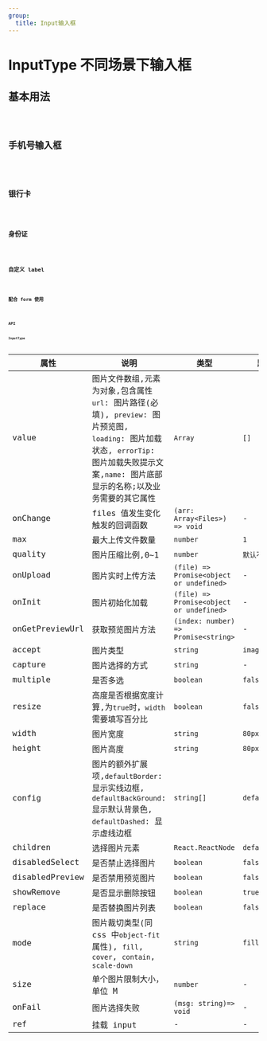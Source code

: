 ```yaml
---
group:
  title: Input输入框
---
```


# InputType 不同场景下输入框

## 基本用法

<code src="./demo/base">

## 手机号输入框

<code src="./demo/phone">

## 银行卡

<code src="./demo/bank">

## 身份证

<code src="./demo/ic">

## 自定义 label

<code src="./demo/customLabel">

## 配合 form 使用

<code src="./demo/form">

## API

### InputType

| 属性            | 说明                                                                                                                                                                                       | 类型                                     | 默认值          |
| --------------- | ------------------------------------------------------------------------------------------------------------------------------------------------------------------------------------------ | ---------------------------------------- | --------------- |
| value           | 图片文件数组,元素为对象,包含属性 `url`: 图片路径(必填), `preview`: 图片预览图, `loading`: 图片加载状态, `errorTip`: 图片加载失败提示文案,`name`: 图片底部显示的名称;以及业务需要的其它属性 | `Array`                                  | `[]`            |
| onChange        | files 值发生变化触发的回调函数                                                                                                                                                             | `(arr: Array<Files>) => void`            | -               |
| max             | 最大上传文件数量                                                                                                                                                                           | `number`                                 | `1`             |
| quality         | 图片压缩比例,0~1                                                                                                                                                                           | `number`                                 | `默认不压缩`    |
| onUpload        | 图片实时上传方法                                                                                                                                                                           | `(file) => Promise<object or undefined>` | -               |
| onInit          | 图片初始化加载                                                                                                                                                                             | `(file) => Promise<object or undefined>` | -               |
| onGetPreviewUrl | 获取预览图片方法                                                                                                                                                                           | `(index: number) => Promise<string>`     | -               |
| accept          | 图片类型                                                                                                                                                                                   | `string`                                 | `image/*`       |
| capture         | 图片选择的方式                                                                                                                                                                             | `string`                                 | -               |
| multiple        | 是否多选                                                                                                                                                                                   | `boolean`                                | `false`         |
| resize          | 高度是否根据宽度计算,为`true`时，`width`需要填写百分比                                                                                                                                     | `boolean`                                | `false`         |
| width           | 图片宽度                                                                                                                                                                                   | `string`                                 | `80px`          |
| height          | 图片高度                                                                                                                                                                                   | `string`                                 | `80px`          |
| config          | 图片的额外扩展项,`defaultBorder`: 显示实线边框, `defaultBackGround`: 显示默认背景色, `defaultDashed`: 显示虚线边框                                                                         | `string[]`                               | `defaultBorder` |
| children        | 选择图片元素                                                                                                                                                                               | `React.ReactNode`                        | `default`       |
| disabledSelect  | 是否禁止选择图片                                                                                                                                                                           | `boolean`                                | `false`         |
| disabledPreview | 是否禁用预览图片                                                                                                                                                                           | `boolean`                                | `false`         |
| showRemove      | 是否显示删除按钮                                                                                                                                                                           | `boolean`                                | `true`          |
| replace         | 是否替换图片列表                                                                                                                                                                           | `boolean`                                | `false`         |
| mode            | 图片裁切类型(同 css 中`object-fit`属性), `fill`, `cover`, `contain`, `scale-down`                                                                                                          | `string`                                 | `fill`          |
| size            | 单个图片限制大小，单位 M                                                                                                                                                                   | `number`                                 | -               |
| onFail          | 图片选择失败                                                                                                                                                                               | `(msg: string)=> void`                   | -               |
| ref             | 挂载 input                                                                                                                                                                                 | -                                        | -               |

